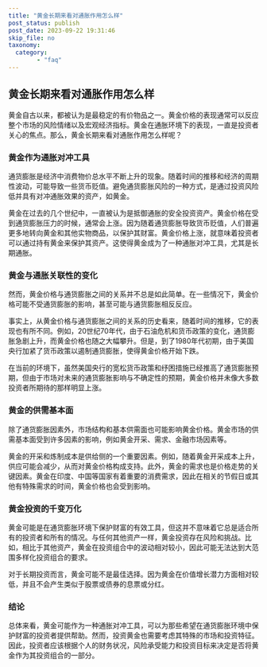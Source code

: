 ```yaml
---
title: "黄金长期来看对通胀作用怎么样"
post_status: publish
post_date: 2023-09-22 19:31:46
skip_file: no
taxonomy:
  category:
        - "faq"
---
```


## 黄金长期来看对通胀作用怎么样

黄金自古以来，都被认为是最稳定的有价物品之一。黄金价格的表现通常可以反应整个市场的风险情绪以及宏观经济指标。黄金在通胀环境下的表现，一直是投资者关心的焦点。那么，黄金长期来看对通胀作用怎么样呢？

### 黄金作为通胀对冲工具

通货膨胀是经济中消费物价总水平不断上升的现象。随着时间的推移和经济的周期性波动，可能导致一些货币贬值。避免通货膨胀风险的一种方式，是通过投资风险低并具有对冲通胀效果的资产，如黄金。

黄金在过去的几个世纪中，一直被认为是抵御通胀的安全投资资产。黄金价格在受到通货膨胀压力的时候，通常会上涨。因为随着通货膨胀导致货币贬值，人们普遍更多地转向黄金和其他实物商品，以保护其财富。黄金价格上涨，就意味着投资者可以通过持有黄金来保护其资产。这使得黄金成为了一种通胀对冲工具，尤其是长期通胀。

### 黄金与通胀关联性的变化

然而，黄金价格与通货膨胀之间的关系并不总是如此简单。在一些情况下，黄金价格可能不受通货膨胀的影响，甚至可能与通货膨胀相反反应。

事实上，从黄金价格与通货膨胀之间的关系的历史看来，随着时间的推移，它的表现也有所不同。例如，20世纪70年代，由于石油危机和货币政策的变化，通货膨胀急剧上升，而黄金价格也随之大幅攀升。但是，到了1980年代初期，由于美国央行加紧了货币政策以遏制通货膨胀，使得黄金价格开始下跌。

在当前的环境下，虽然美国央行的宽松货币政策和纾困措施已经推高了通货膨胀预期，但由于市场对未来的通货膨胀影响与不确定性的预期，黄金价格并未像大多数投资者所期待的那样明显上涨。

### 黄金的供需基本面

除了通货膨胀因素外，市场结构和基本供需面也可能影响黄金价格。黄金市场的供需基本面受到许多因素的影响，例如黄金开采、需求、金融市场因素等。

黄金的开采和炼制成本是供给侧的一个重要因素。例如，随着黄金开采成本上升，供应可能会减少，从而对黄金价格构成支持。此外，黄金的需求也是价格走势的关键因素。黄金在印度、中国等国家有着重要的消费需求，因此在相关的节假日或其他有特殊需求的时间，黄金价格也会受到影响。

### 黄金投资的千变万化

黄金可能是在通货膨胀环境下保护财富的有效工具，但这并不意味着它总是适合所有的投资者和所有的情况。与任何其他资产一样，黄金投资存在风险和挑战。比如，相比于其他资产，黄金在投资组合中的波动相对较小，因此可能无法达到大范围多样化投资组合的要求。

对于长期投资而言，黄金可能不是最佳选择。因为黄金在价值增长潜力方面相对较低，并且不会产生类似于股票或债券的息票或分红。

### 结论

总体来看，黄金可能作为一种通胀对冲工具，可以为那些希望在通货膨胀环境中保护财富的投资者提供帮助。然而，投资黄金也需要考虑其特殊的市场和投资特征。因此，投资者应该根据个人的财务状况，风险承受能力和投资目标来决定是否将黄金作为其投资组合的一部分。

